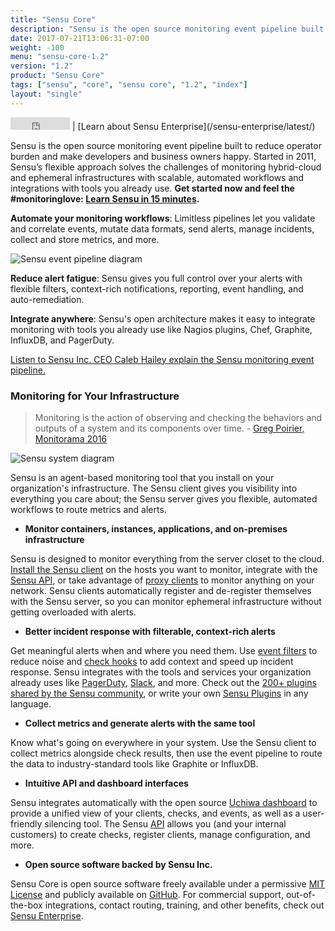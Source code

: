 ```yaml
---
title: "Sensu Core"
description: "Sensu is the open source monitoring event pipeline built to reduce operator burden and meet the challenges of monitoring hybrid-cloud and ephemeral infrastructures."
date: 2017-07-21T13:06:31-07:00
weight: -100
menu: "sensu-core-1.2"
version: "1.2"
product: "Sensu Core"
tags: ["sensu", "core", "sensu core", "1.2", "index"]
layout: "single"
---
```


<iframe src="https://ghbtns.com/github-btn.html?user=sensu&repo=sensu&type=star&count=true" frameborder="0" scrolling="0" width="95px" height="20px"></iframe> | [Learn about Sensu Enterprise](/sensu-enterprise/latest/)

Sensu is the open source monitoring event pipeline built to reduce operator burden and make developers and business owners happy.
Started in 2011, Sensu’s flexible approach solves the challenges of monitoring hybrid-cloud and ephemeral infrastructures with scalable, automated workflows and integrations with tools you already use.
<b>Get started now and feel the #monitoringlove: [Learn Sensu in 15 minutes](quick-start/learn-sensu-basics/).</b>

**Automate your monitoring workflows**: Limitless pipelines let you validate and correlate events, mutate data formats, send alerts, manage incidents, collect and store metrics, and more.

<img alt="Sensu event pipeline diagram" title="Sensu lets you take monitoring events from your system and use pipelines to take the right action for your workflow." src="/images/pipeline.svg">

**Reduce alert fatigue**: Sensu gives you full control over your alerts with flexible filters, context-rich notifications, reporting, event handling, and auto-remediation.

**Integrate anywhere**: Sensu's open architecture makes it easy to integrate monitoring with tools you already use like Nagios plugins, Chef, Graphite, InfluxDB, and PagerDuty.

<i class="fa fa-youtube-play" aria-hidden="true"></i> <a target="_blank" href="https://www.youtube.com/watch?v=jUW4rAqazwA">Listen to Sensu Inc. CEO Caleb Hailey explain the Sensu monitoring event pipeline.</a>

### Monitoring for Your Infrastructure

> Monitoring is the action of observing and checking the behaviors and outputs of a system and its components over time. - [Greg Poirier, Monitorama 2016](https://vimeo.com/173610062)

<img alt="Sensu system diagram" src="/images/system.png">

Sensu is an agent-based monitoring tool that you install on your organization's infrastructure.
The Sensu client gives you visibility into everything you care about; the Sensu server gives you flexible, automated workflows to route metrics and alerts.

- **Monitor containers, instances, applications, and on-premises infrastructure**

Sensu is designed to monitor everything from the server closet to the cloud.
[Install the Sensu client][15] on the hosts you want to monitor, integrate with the [Sensu API][16], or take advantage of [proxy clients][17] to monitor anything on your network.
Sensu clients automatically register and de-register themselves with the Sensu server, so you can monitor ephemeral infrastructure without getting overloaded with alerts.

- **Better incident response with filterable, context-rich alerts**

Get meaningful alerts when and where you need them.
Use [event filters][18] to reduce noise and [check hooks][19] to add context and speed up incident response.
Sensu integrates with the tools and services your organization already uses like [PagerDuty][1], [Slack][2], and more.
Check out the [200+ plugins shared by the Sensu community][3], or write your own [Sensu Plugins][4] in any language.

- **Collect metrics and generate alerts with the same tool**

Know what's going on everywhere in your system.
Use the Sensu client to collect metrics alongside check results, then use the event pipeline to route the data to industry-standard tools like Graphite or InfluxDB.

- **Intuitive API and dashboard interfaces**

Sensu integrates automatically with the open source [Uchiwa dashboard][20] to provide a unified view of your clients, checks, and events, as well as a user-friendly silencing tool.
The Sensu [API][16] allows you (and your internal customers) to create checks, register clients, manage configuration, and more.

- **Open source software backed by Sensu Inc.**

Sensu Core is open source software freely available under a
permissive [MIT License][12] and publicly available on [GitHub][13].
For commercial support, out-of-the-box integrations, contact routing,
training, and other benefits, check out [Sensu Enterprise][14].

[1]:  https://www.pagerduty.com
[2]:  https://slack.com
[3]:  https://github.com/sensu-plugins
[4]:  /plugins/latest/reference/
[9]:  http://www.chef.io
[10]: https://puppetlabs.com
[11]: http://www.ansible.com
[12]: https://github.com/sensu/sensu/blob/master/MIT-LICENSE.txt
[13]: http://github.com/sensu/sensu
[14]: https://sensuapp.org/enterprise
[15]: installation/install-sensu-client
[16]: api/overview
[17]: reference/clients#proxy-clients
[18]: reference/filters
[19]: reference/checks/#check-hooks
[20]: /uchiwa/latest

